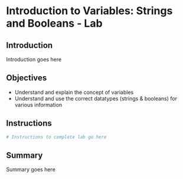 
# Introduction to Variables: Strings and Booleans - Lab

## Introduction
Introduction goes here

## Objectives
* Understand and explain the concept of variables
* Understand and use the correct datatypes (strings & booleans) for various information

## Instructions


```python
# Instructions to complete lab go here
```

## Summary
Summary goes here
